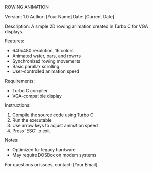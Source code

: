 ROWING ANIMATION

Version: 1.0
Author: [Your Name]
Date: [Current Date]

Description:
A simple 2D rowing animation created in Turbo C for VGA displays.

Features:
- 640x480 resolution, 16 colors
- Animated water, oars, and rowers
- Synchronized rowing movements
- Basic parallax scrolling
- User-controlled animation speed

Requirements:
- Turbo C compiler
- VGA-compatible display

Instructions:
1. Compile the source code using Turbo C
2. Run the executable
3. Use arrow keys to adjust animation speed
4. Press 'ESC' to exit

Notes:
- Optimized for legacy hardware
- May require DOSBox on modern systems

For questions or issues, contact: [Your Email]
